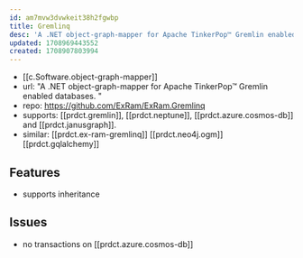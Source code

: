 ```yaml
---
id: am7mvw3dvwkeit38h2fgwbp
title: Gremlinq
desc: 'A .NET object-graph-mapper for Apache TinkerPop™ Gremlin enabled databases.'
updated: 1708969443552
created: 1708907803994
---
```


- [[c.Software.object-graph-mapper]]
- url: "A .NET object-graph-mapper for Apache TinkerPop™ Gremlin enabled databases. "
- repo: https://github.com/ExRam/ExRam.Gremlinq
- supports: [[prdct.gremlin]], [[prdct.neptune]], [[prdct.azure.cosmos-db]] and [[prdct.janusgraph]].
- similar: [[prdct.ex-ram-gremlinq]] [[prdct.neo4j.ogm]] [[prdct.gqlalchemy]]

## Features

- supports inheritance


## Issues

- no transactions on [[prdct.azure.cosmos-db]]